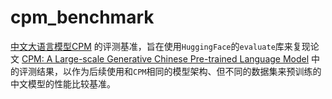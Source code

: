# cpm_benchmark

[中文大语言模型CPM](https://huggingface.co/TsinghuaAI/CPM-Generate) 的评测基准，旨在使用`HuggingFace`的`evaluate`库来复现论文 [CPM: A Large-scale Generative Chinese Pre-trained Language Model](https://arxiv.org/abs/2012.00413) 中的评测结果，以作为后续使用和`CPM`相同的模型架构、但不同的数据集来预训练的中文模型的性能比较基准。